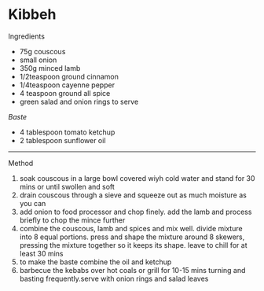 # Kibbeh

Ingredients

-   75g couscous
-   small onion
-   350g minced lamb
-   1/2teaspoon ground cinnamon
-   1/4teaspoon cayenne pepper
-   4 teaspoon ground all spice
-   green salad and onion rings to serve

*Baste*

-   4 tablespoon tomato ketchup
-   2 tablespoon sunflower oil

--------------------------------------------------------------------------------

Method

1.  soak couscous in a large bowl covered wiyh cold water and stand for 30 mins
    or until swollen and soft
2.  drain couscous through a sieve and squeeze out as much moisture as you can
3.  add onion to food processor and chop finely. add the lamb and process
    briefly to chop the mince further
4.  combine the couscous, lamb and spices and mix well. divide mixture into 8
    equal portions. press and shape the mixture around 8 skewers, pressing the
    mixture together so it keeps its shape. leave to chill for at least 30 mins
5.  to make the baste combine the oil and ketchup
6.  barbecue the kebabs over hot coals or grill for 10-15 mins turning and
    basting frequently.serve with onion rings and salad leaves

